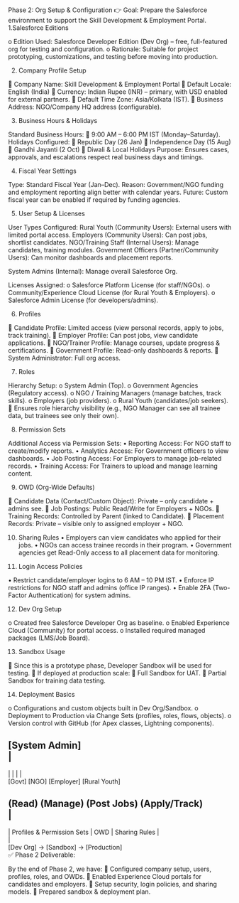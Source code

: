 Phase 2: Org Setup & Configuration
👉 Goal: Prepare the Salesforce environment to support the Skill Development & Employment Portal.
1.Salesforce Editions

o	Edition Used: Salesforce Developer Edition (Dev Org) – free, full-featured org for testing and configuration.
o	Rationale: Suitable for project prototyping, customizations, and testing before moving into production.



2. Company Profile Setup

	Company Name: Skill Development & Employment Portal
	Default Locale: English (India)
	Currency: Indian Rupee (INR) – primary, with USD enabled for external partners.
	Default Time Zone: Asia/Kolkata (IST).
	Business Address: NGO/Company HQ address (configurable).



3. Business Hours & Holidays

Standard Business Hours:
	9:00 AM – 6:00 PM IST (Monday–Saturday).
Holidays Configured:
	Republic Day (26 Jan)
	Independence Day (15 Aug)
	Gandhi Jayanti (2 Oct)
	Diwali & Local Holidays
Purpose: Ensures cases, approvals, and escalations respect real business days and timings.




4. Fiscal Year Settings

Type: Standard Fiscal Year (Jan–Dec).
Reason: Government/NGO funding and employment reporting align better with calendar years.
Future: Custom fiscal year can be enabled if required by funding agencies.



5. User Setup & Licenses

User Types Configured:
Rural Youth (Community Users): External users with limited portal access.
Employers (Community Users): Can post jobs, shortlist candidates.
NGO/Training Staff (Internal Users): Manage candidates, training modules.
Government Officers (Partner/Community Users): Can monitor dashboards and placement reports.

System Admins (Internal): Manage overall Salesforce Org.

Licenses Assigned:
o	Salesforce Platform License (for staff/NGOs).
o	Community/Experience Cloud License (for Rural Youth & Employers).
o	Salesforce Admin License (for developers/admins).



6. Profiles

	Candidate Profile: Limited access (view personal records, apply to jobs, track training).
	Employer Profile: Can post jobs, view candidate applications.
	NGO/Trainer Profile: Manage courses, update progress & certifications.
	Government Profile: Read-only dashboards & reports.
	System Administrator: Full org access.



7. Roles

Hierarchy Setup:
o	System Admin (Top).
o	Government Agencies (Regulatory access).
o	NGO / Training Managers (manage batches, track skills).
o	Employers (job providers).
o	Rural Youth (candidates/job seekers).
📌 Ensures role hierarchy visibility (e.g., NGO Manager can see all trainee data, but trainees see only their own).

8. Permission Sets

Additional Access via Permission Sets:
•	Reporting Access: For NGO staff to create/modify reports.
•	Analytics Access: For Government officers to view dashboards.
•	Job Posting Access: For Employers to manage job-related records.
•	Training Access: For Trainers to upload and manage learning content.



9. OWD (Org-Wide Defaults)

	Candidate Data (Contact/Custom Object): Private – only candidate + admins see.
	Job Postings: Public Read/Write for Employers + NGOs.
	Training Records: Controlled by Parent (linked to Candidate).
	Placement Records: Private – visible only to assigned employer + NGO.



10. Sharing Rules
•	Employers can view candidates who applied for their jobs.
•	NGOs can access trainee records in their program.
•	Government agencies get Read-Only access to all placement data for monitoring.



11. Login Access Policies

•	Restrict candidate/employer logins to 6 AM – 10 PM IST.
•	Enforce IP restrictions for NGO staff and admins (office IP ranges).
•	Enable 2FA (Two-Factor Authentication) for system admins.



12. Dev Org Setup

o	Created free Salesforce Developer Org as baseline.
o	Enabled Experience Cloud (Community) for portal access.
o	Installed required managed packages (LMS/Job Board).


13. Sandbox Usage

	Since this is a prototype phase, Developer Sandbox will be used for testing.
	If deployed at production scale:
	Full Sandbox for UAT.
	Partial Sandbox for training data testing.



14. Deployment Basics

o	Configurations and custom objects built in Dev Org/Sandbox.
o	Deployment to Production via Change Sets (profiles, roles, flows, objects).
o	Version control with GitHub (for Apex classes, Lightning components).


[System Admin]  
           	 |  
-------------------------------------------------------------
|                        |                   |                    |  
[Govt]           [NGO]      [Employer]     [Rural Youth]  

(Read)       (Manage)    (Post Jobs)      (Apply/Track)  
      |  
-------------------------------------------------------------------------------
| Profiles & Permission Sets     |     OWD |      Sharing Rules |  
      |  
[Dev Org] → [Sandbox] → [Production]  
✅ Phase 2 Deliverable:

By the end of Phase 2, we have:
	Configured company setup, users, profiles, roles, and OWDs.
	Enabled Experience Cloud portals for candidates and employers.
	Setup security, login policies, and sharing models.
	Prepared sandbox & deployment plan.

